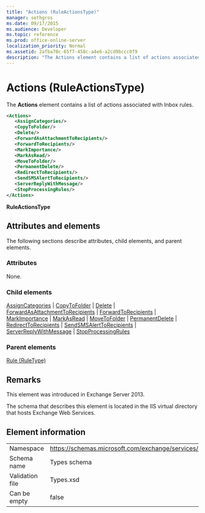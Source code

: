```yaml
---
title: "Actions (RuleActionsType)"
manager: sethgros
ms.date: 09/17/2015
ms.audience: Developer
ms.topic: reference
ms.prod: office-online-server
localization_priority: Normal
ms.assetid: 2afba70c-65f7-458c-a4e6-a2cd9bccc0f9
description: "The Actions element contains a list of actions associated with Inbox rules."
---
```


# Actions (RuleActionsType)

The **Actions** element contains a list of actions associated with Inbox rules. 
  
```XML
<Actions>
   <AssignCategories/>
   <CopyToFolder/>
   <Delete/>
   <ForwardAsAttachmentToRecipients/>
   <ForwardToRecipients/>
   <MarkImportance/>
   <MarkAsRead/>
   <MoveToFolder/>
   <PermanentDelete/>
   <RedirectToRecipients/>
   <SendSMSAlertToRecipients/>
   <ServerReplyWithMessage/>
   <StopProcessingRules/>
</Actions>
```

 **RuleActionsType**
## Attributes and elements

The following sections describe attributes, child elements, and parent elements.
  
### Attributes

None.
  
### Child elements

[AssignCategories](assigncategories.md) | [CopyToFolder](copytofolder.md) | [Delete](delete.md) | [ForwardAsAttachmentToRecipients](forwardasattachmenttorecipients.md) | [ForwardToRecipients](forwardtorecipients.md) | [MarkImportance](markimportance.md) | [MarkAsRead](markasread.md) | [MoveToFolder](movetofolder.md) | [PermanentDelete](permanentdelete.md) | [RedirectToRecipients](redirecttorecipients.md) | [SendSMSAlertToRecipients](sendsmsalerttorecipients.md) | [ServerReplyWithMessage](serverreplywithmessage.md) | [StopProcessingRules](stopprocessingrules.md)
  
### Parent elements

[Rule (RuleType)](rule-ruletype.md)
  
## Remarks

This element was introduced in Exchange Server 2013.
  
The schema that describes this element is located in the IIS virtual directory that hosts Exchange Web Services.
  
## Element information

|||
|:-----|:-----|
|Namespace  <br/> |https://schemas.microsoft.com/exchange/services/2006/types  <br/> |
|Schema name  <br/> |Types schema  <br/> |
|Validation file  <br/> |Types.xsd  <br/> |
|Can be empty  <br/> |false  <br/> |
   

